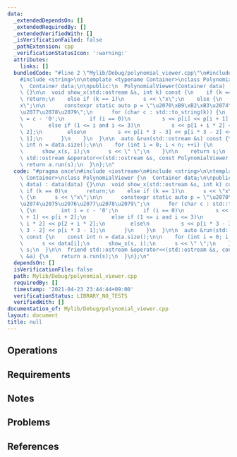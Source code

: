 ```yaml
---
data:
  _extendedDependsOn: []
  _extendedRequiredBy: []
  _extendedVerifiedWith: []
  _isVerificationFailed: false
  _pathExtension: cpp
  _verificationStatusIcon: ':warning:'
  attributes:
    links: []
  bundledCode: "#line 2 \"Mylib/Debug/polynomial_viewer.cpp\"\n#include <iostream>\n\
    #include <string>\n\ntemplate <typename Container>\nclass PolynomialViewer {\n\
    \  Container data;\n\npublic:\n  PolynomialViewer(Container data) : data(data)\
    \ {}\n\n  void show_x(std::ostream &s, int k) const {\n    if (k == 0)\n     \
    \ return;\n    else if (k == 1)\n      s << \"x\";\n    else {\n      s << \"\
    x\";\n\n      constexpr static auto p = \"\u2070\xB9\xB2\xB3\u2074\u2075\u2076\
    \u2077\u2078\u2079\";\n      for (char c : std::to_string(k)) {\n        int i\
    \ = c - '0';\n        if (i == 0)\n          s << p[i] << p[i + 1] << p[i + 2];\n\
    \        else if (1 <= i and i <= 3)\n          s << p[1 + i * 2] << p[2 + i *\
    \ 2];\n        else\n          s << p[i * 3 - 3] << p[i * 3 - 2] << p[i * 3 -\
    \ 1];\n      }\n    }\n  }\n\n  auto &run(std::ostream &s) const {\n    const\
    \ int n = data.size();\n\n    for (int i = 0; i < n; ++i) {\n      s << data[i];\n\
    \      show_x(s, i);\n      s << \" \";\n    }\n\n    return s;\n  }\n\n  friend\
    \ std::ostream &operator<<(std::ostream &s, const PolynomialViewer &a) {\n   \
    \ return a.run(s);\n  }\n};\n"
  code: "#pragma once\n#include <iostream>\n#include <string>\n\ntemplate <typename\
    \ Container>\nclass PolynomialViewer {\n  Container data;\n\npublic:\n  PolynomialViewer(Container\
    \ data) : data(data) {}\n\n  void show_x(std::ostream &s, int k) const {\n   \
    \ if (k == 0)\n      return;\n    else if (k == 1)\n      s << \"x\";\n    else\
    \ {\n      s << \"x\";\n\n      constexpr static auto p = \"\u2070\xB9\xB2\xB3\
    \u2074\u2075\u2076\u2077\u2078\u2079\";\n      for (char c : std::to_string(k))\
    \ {\n        int i = c - '0';\n        if (i == 0)\n          s << p[i] << p[i\
    \ + 1] << p[i + 2];\n        else if (1 <= i and i <= 3)\n          s << p[1 +\
    \ i * 2] << p[2 + i * 2];\n        else\n          s << p[i * 3 - 3] << p[i *\
    \ 3 - 2] << p[i * 3 - 1];\n      }\n    }\n  }\n\n  auto &run(std::ostream &s)\
    \ const {\n    const int n = data.size();\n\n    for (int i = 0; i < n; ++i) {\n\
    \      s << data[i];\n      show_x(s, i);\n      s << \" \";\n    }\n\n    return\
    \ s;\n  }\n\n  friend std::ostream &operator<<(std::ostream &s, const PolynomialViewer\
    \ &a) {\n    return a.run(s);\n  }\n};\n"
  dependsOn: []
  isVerificationFile: false
  path: Mylib/Debug/polynomial_viewer.cpp
  requiredBy: []
  timestamp: '2021-04-23 23:44:44+09:00'
  verificationStatus: LIBRARY_NO_TESTS
  verifiedWith: []
documentation_of: Mylib/Debug/polynomial_viewer.cpp
layout: document
title: null
---
```


## Operations

## Requirements

## Notes

## Problems

## References
